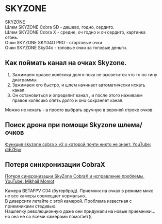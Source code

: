 # SKYZONE

[SKYZONE](https://www.skyzonefpv.com/collections/goggles)  
Шлем SKYZONE Cobra SD - дешево, годно, сердито.  
Шлем SKYZONE Cobra X - средне, оч годно и оч сердито, картинка огонь.  
Очки SKYZONE SKY04O PRO - стартовые очки   
Очки SKYZONE Sky04x - топовые очки за топовые деньги.  

## Как поймать канал на очках Skyzone.
1. Зажимаем правое колёсика долго пока не высветится что то по типу диаграммы.
2. Зажимаем его быстро, и шлем начинает автоматически искать канал. 
3. Он остановиться и определит канал , и после этого наживаем правое колёсико опять долго и оно сохраняет канал.

Можно не искать - а просто выбрать вручную в верхней строке очков

## Поиск дрона при помощи Skyzone шлема/очков
[Функция skyzone cobra x v2 о которой почти никто не знает. YouTube: diEZFpv](https://www.youtube.com/watch?v=vbsnIeGh3og)

## Потеря синхронизации CobraX
[Потеря синхронизации SkyZone CobraX и исправление проблемы. YouTube: Mikhail Momot](https://www.youtube.com/watch?v=JUiYvgNKVHY)  

Камера BETAFPV C04 (бутерброд).
Приемник на очках в режиме микс не все камеры совмещает нормально..  
В диверсити летайте с этой камерой. Проблема известная с приемниками стедивью.  
Нашлепку революционную даже они придумали на новые приемники... но она не со всеми камерами помогает(( 